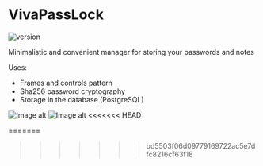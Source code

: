 # VivaPassLock
![version](https://img.shields.io/badge/version-1.0-blue)

Minimalistic and convenient manager for storing your passwords and notes

Uses: 
- Frames and controls pattern 
- Sha256 password cryptography
- Storage in the database (PostgreSQL)


![Image alt](https://i.imgur.com/Zm4RclA.jpg)
![Image alt](https://i.imgur.com/SZGe5fJ.jpg)
<<<<<<< HEAD

=======
>>>>>>> bd5503f06d09779169722ac5e7dfc8216cf63f18
